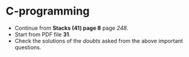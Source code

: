 # C-programming

* Continue from **Stacks (41) page 8** page *248*.
* Start from PDF file **31**.
* Check the solutions of the *doubts* asked from the above important questions.
